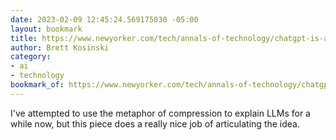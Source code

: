 ```yaml
---
date: 2023-02-09 12:45:24.569175030 -05:00
layout: bookmark
title: https://www.newyorker.com/tech/annals-of-technology/chatgpt-is-a-blurry-jpeg-of-the-web
author: Brett Kosinski
category:
- ai
- technology
bookmark_of: https://www.newyorker.com/tech/annals-of-technology/chatgpt-is-a-blurry-jpeg-of-the-web
---
```

I've attempted to use the metaphor of compression to explain LLMs for a while now, but this piece does a really nice job of articulating the idea.